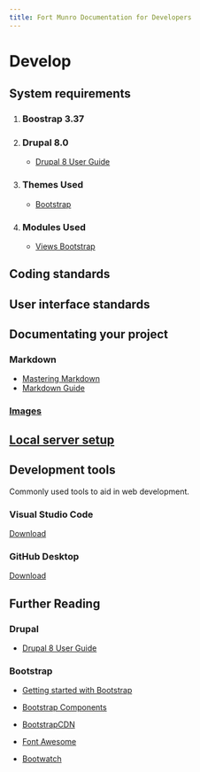 ```yaml
---
title: Fort Munro Documentation for Developers
---
```

# Develop

## System requirements

1. ### Boostrap 3.37

2. ### Drupal 8.0

    * [Drupal 8 User Guide][user]

    [user]: https://www.drupal.org/docs/user_guide/en/index.html 

3. ### Themes Used

    * [Bootstrap][]

    [Bootstrap]: https://www.drupal.org/project/bootstrap 

4. ### Modules Used

    * [Views Bootstrap][v_bootstrap]

    [v_bootstrap]: https://www.drupal.org/project/views_bootstrap

## Coding standards

## User interface standards

## Documentating your project

### Markdown

* [Mastering Markdown][md1]
* [Markdown Guide][md2]

### [Images][img1]

[img1]: user-interface-standards/images.html

## [Local server setup][lss]

[lss]: https://www.drupal.org/docs/develop/local-server-setup

## Development tools

Commonly used tools to aid in web development.

### Visual Studio Code

[Download][vs_download]

[vs_download]: https://code.visualstudio.com/download

### GitHub Desktop

[Download][gh_download]

[gh_download]: https://desktop.github.com/

[md1]: https://guides.github.com/features/mastering-markdown/
[md2]: https://www.markdownguide.org/

## Further Reading

### Drupal

* [Drupal 8 User Guide][user]

[user]: https://www.drupal.org/docs/user_guide/en/index.html 

### Bootstrap

* [Getting started with Bootstrap][bootstrap]

* [Bootstrap Components][components]

* [BootstrapCDN][CDN]

* [Font Awesome][font]

* [Bootwatch][]

[CDN]: https://www.bootstrapcdn.com/
[components]: https://getbootstrap.com/docs/3.3/components/
[font]: https://fontawesome.com/
[Bootwatch]: https://bootswatch.com/
[bootstrap]: https://getbootstrap.com/docs/4.0/getting-started/introduction/

